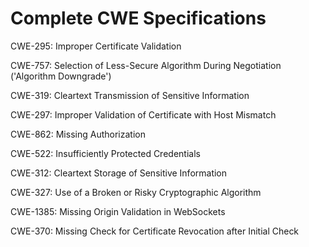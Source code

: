 

# Complete CWE Specifications

CWE-295: Improper Certificate Validation

CWE-757: Selection of Less-Secure Algorithm During Negotiation ('Algorithm Downgrade')

CWE-319: Cleartext Transmission of Sensitive Information

CWE-297: Improper Validation of Certificate with Host Mismatch

CWE-862: Missing Authorization

CWE-522: Insufficiently Protected Credentials

CWE-312: Cleartext Storage of Sensitive Information

CWE-327: Use of a Broken or Risky Cryptographic Algorithm

CWE-1385: Missing Origin Validation in WebSockets

CWE-370: Missing Check for Certificate Revocation after Initial Check